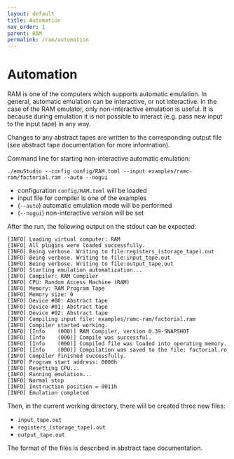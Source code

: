 ```yaml
---
layout: default
title: Automation
nav_order: 1
parent: RAM
permalink: /ram/automation
---
```


# Automation

RAM is one of the computers which supports automatic emulation. In general, automatic emulation can be interactive, or not interactive. In the case of the RAM emulator, only non-interactive emulation is useful. It is because during emulation it is not possible to interact (e.g. pass new input to the input tape) in any way.

Changes to any abstract tapes are written to the corresponding output file (see abstract tape documentation for more information). 

Command line for starting non-interactive automatic emulation:

    ./emuStudio --config config/RAM.toml --input examples/ramc-ram/factorial.ram --auto --nogui

- configuration `config/RAM.toml` will be loaded
- input file for compiler is one of the examples
- (`--auto`) automatic emulation mode will be performed
- (`--nogui`) non-interactive version will be set

After the run, the following output on the stdout can be expected:

```
[INFO] Loading virtual computer: RAM
[INFO] All plugins were loaded successfully.
[INFO] Being verbose. Writing to file:registers_(storage_tape).out
[INFO] Being verbose. Writing to file:input_tape.out
[INFO] Being verbose. Writing to file:output_tape.out
[INFO] Starting emulation automatization...
[INFO] Compiler: RAM Compiler
[INFO] CPU: Random Access Machine (RAM)
[INFO] Memory: RAM Program Tape
[INFO] Memory size: 0
[INFO] Device #00: Abstract tape
[INFO] Device #01: Abstract tape
[INFO] Device #02: Abstract tape
[INFO] Compiling input file: examples/ramc-ram/factorial.ram
[INFO] Compiler started working.
[INFO] [Info    (000)] RAM Compiler, version 0.39-SNAPSHOT
[INFO] [Info    (000)] Compile was successful.
[INFO] [Info    (000)] Compiled file was loaded into operating memory.
[INFO] [Info    (000)] Compilation was saved to the file: factorial.ro
[INFO] Compiler finished successfully.
[INFO] Program start address: 0000h
[INFO] Resetting CPU...
[INFO] Running emulation...
[INFO] Normal stop
[INFO] Instruction position = 0011h
[INFO] Emulation completed
```

Then, in the current working directory, there will be created three new files:

- `input_tape.out`
- `registers_(storage_tape).out`
- `output_tape.out`

The format of the files is described in abstract tape documentation.
